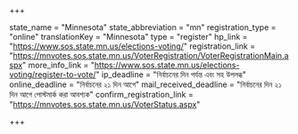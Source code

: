 +++

state_name = "Minnesota"
state_abbreviation = "mn"
registration_type = "online"
translationKey = "Minnesota"
type = "register"
hp_link = "https://www.sos.state.mn.us/elections-voting/"
registration_link = "https://mnvotes.sos.state.mn.us/VoterRegistration/VoterRegistrationMain.aspx"
more_info_link = "https://www.sos.state.mn.us/elections-voting/register-to-vote/"
ip_deadline = "নির্বাচনের দিন পর্যন্ত এবং সহ উপলব্ধ"
online_deadline = "নির্বাচনের ২১ দিন আগে"
mail_received_deadline = "নির্বাচনের দিন ২১ দিন আগে পোস্টমার্ক করা আবশ্যক"
confirm_registration_link = "https://mnvotes.sos.state.mn.us/VoterStatus.aspx"

+++